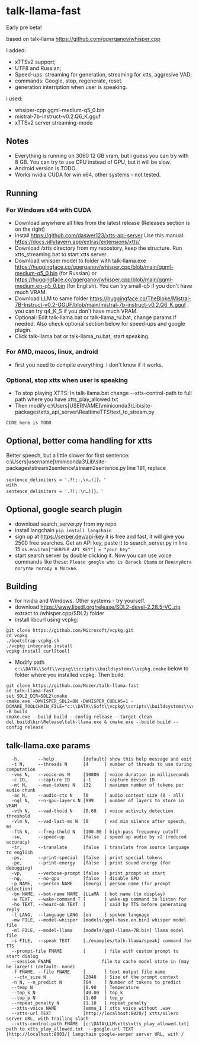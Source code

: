 # talk-llama-fast

Early pre beta!

based on talk-llama https://github.com/ggerganov/whisper.cpp

I added:
- xTTSv2 support;
- UTF8 and Russian;
- Speed-ups: streaming for generation, streaming for xtts, aggresive VAD;
- commands: Google, stop, regenerate, reset.
- generation interription when user is speaking.

i used: 
- whsiper-cpp ggml-medium-q5_0.bin
- mistral-7b-instruct-v0.2.Q6_K.gguf
- xTTSv2 server streaming-mode

## Notes
- Everything is running on 3060 12 GB vram, but i guess you can try with 8 GB. You can try to use CPU instead of GPU, but it will be slow.
- Android version is TODO.
- Works nvidia CUDA for win x64, other systems - not tested. 

## Running
### For Windows x64 with CUDA
- Download anywhere all files from the latest release (Releases section is on the right)
- install https://github.com/daswer123/xtts-api-server Use this manual: https://docs.sillytavern.app/extras/extensions/xtts/
- Download /xtts directory from my repostory, keep the structure. Run xtts_streaming.bat to start xtts server.
- Download whisper model to folder with talk-llama.exe https://huggingface.co/ggerganov/whisper.cpp/blob/main/ggml-medium-q5_0.bin (for Russian) or https://huggingface.co/ggerganov/whisper.cpp/blob/main/ggml-medium.en-q5_0.bin (for English). You can try small-q5 if you don't have much VRAM.
- Download LLM to same folder https://huggingface.co/TheBloke/Mistral-7B-Instruct-v0.2-GGUF/blob/main/mistral-7b-instruct-v0.2.Q6_K.gguf , you can try q4_K_S if you don't have much VRAM.
- Optional: Edit talk-llama.bat or talk-llama_ru.bat, change params if needed. Also check optional section below for speed-ups and google plugin.
- Click talk-llama.bat or talk-llama_ru.bat, start speaking.  

### For AMD, macos, linux, android
- first you need to compile everything. I don't know if it works.

### Optional, stop xtts when user is speaking
- To stop playing XTTS: In talk-llama.bat change --xtts-control-path to full path where you have xtts_play_allowed.txt
- Then modify c:\Users\[USERNAME]\miniconda3\Lib\site-packages\xtts_api_server\RealtimeTTS\text_to_stream.py
```
CODE here is TODO
```

## Optional, better coma handling for xtts
Better speech, but a little slower for first sentence:
c:\Users\[username]\miniconda3\Lib\site-packages\stream2sentence\stream2sentence.py
line 191, replace 
```
sentence_delimiters = '.?!;:,\n…)]}。'
with
sentence_delimiters = '.?!;:\n…)]}。'
```

## Optional, google search plugin
- download search_server.py from my repo
- install langchain `pip install langchain`
- sign up at https://serper.dev/api-key it is free and fast, it will give you 2500 free searches. Get an API key, paste it to search_server.py in line 15 `os.environ["SERPER_API_KEY"] = "your_key"`
- start search server by double clicking it. Now you can use voice commands like these: `Please google who is Barack Obama` or `Пожалуйста погугли погоду в Москве`.

## Building
- for nvidia and Windows. Other systems - try yourself.
- download https://www.libsdl.org/release/SDL2-devel-2.28.5-VC.zip extract to /whisper.cpp/SDL2/ folder
- install libcurl using vcpkg:
```
git clone https://github.com/Microsoft/vcpkg.git
cd vcpkg
./bootstrap-vcpkg.sh
./vcpkg integrate install
vcpkg install curl[tool]
```
- Modify path `c:\\DATA\\Soft\\vcpkg\\scripts\\buildsystems\\vcpkg.cmake` below to folder where you installed vcpkg. Then build.
```
git clone https://github.com/Mozer/talk-llama-fast
cd talk-llama-fast
set SDL2_DIR=SDL2\cmake
cmake.exe -DWHISPER_SDL2=ON -DWHISPER_CUBLAS=1 -DCMAKE_TOOLCHAIN_FILE="c:\\DATA\\Soft\\vcpkg\\scripts\\buildsystems\\vcpkg.cmake" -B build
cmake.exe --build build --config release --target clean
del build\bin\Release\talk-llama.exe & cmake.exe --build build --config release
```


## talk-llama.exe params
```
  -h,       --help           [default] show this help message and exit
  -t N,     --threads N      [4      ] number of threads to use during computation
  -vms N,   --voice-ms N     [10000  ] voice duration in milliseconds
  -c ID,    --capture ID     [-1     ] capture device ID
  -mt N,    --max-tokens N   [32     ] maximum number of tokens per audio chunk
  -ac N,    --audio-ctx N    [0      ] audio context size (0 - all)
  -ngl N,   --n-gpu-layers N [999    ] number of layers to store in VRAM
  -vth N,   --vad-thold N    [0.60   ] voice activity detection threshold
  -vlm N,   --vad-last-ms N  [0      ] vad min silence after speech, ms
  -fth N,   --freq-thold N   [100.00 ] high-pass frequency cutoff
  -su,      --speed-up       [false  ] speed up audio by x2 (reduced accuracy)
  -tr,      --translate      [false  ] translate from source language to english
  -ps,      --print-special  [false  ] print special tokens
  -pe,      --print-energy   [false  ] print sound energy (for debugging)
  -vp,      --verbose-prompt [false  ] print prompt at start
  -ng,      --no-gpu         [false  ] disable GPU
  -p NAME,  --person NAME    [Georgi ] person name (for prompt selection)
  -bn NAME, --bot-name NAME  [LLaMA  ] bot name (to display)
  -w TEXT,  --wake-command T [       ] wake-up command to listen for
  -ho TEXT, --heard-ok TEXT  [       ] said by TTS before generating reply
  -l LANG,  --language LANG  [en     ] spoken language
  -mw FILE, --model-whisper  [models/ggml-base.en.bin] whisper model file
  -ml FILE, --model-llama    [models/ggml-llama-7B.bin] llama model file
  -s FILE,  --speak TEXT     [./examples/talk-llama/speak] command for TTS
  --prompt-file FNAME        [       ] file with custom prompt to start dialog
  --session FNAME                   file to cache model state in (may be large!) (default: none)
  -f FNAME, --file FNAME     [       ] text output file name
   --ctx_size N              [2048   ] Size of the prompt context
  -n N, --n_predict N        [64     ] Number of tokens to predict
  --temp N                   [0.90   ] Temperature
  --top_k N                  [40.00  ] top_k
  --top_p N                  [1.00   ] top_p
  --repeat_penalty N         [1.10   ] repeat_penalty
  --xtts-voice NAME          [emma_1 ] xtts voice without .wav
  --xtts-url TEXT            [http://localhost:8020/] xtts/silero server URL, with trailing slash
  --xtts-control-path FNAME  [c:\DATA\LLM\xtts\xtts_play_allowed.txt] path to xtts_play_allowed.txt  --google-url TEXT          [http://localhost:8003/] langchain google-serper server URL, with /
```

